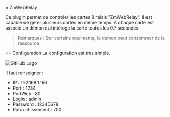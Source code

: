 = ZmWebRelay 


Ce plugin permet de controler les cartes 8 relais "ZmWebRelay".
Il est capable de gérer plusieurs cartes en même temps.
A chaque carte est associé un démon qui intéroge la carte toutes les 0.7 secondes.

> Remarques : Sur certains équiments, le démon peut consommer de la ressource

== Configuration
La configuration est très simple.

![GitHub Logo](/../images/zm_config.JPG)

Il faut renseigner :
- IP : 192.168.1.166
- Port : 1234
- PortWeb : 80
- Login : admin
- Password : 12345678
- Rafraichissement : 700
